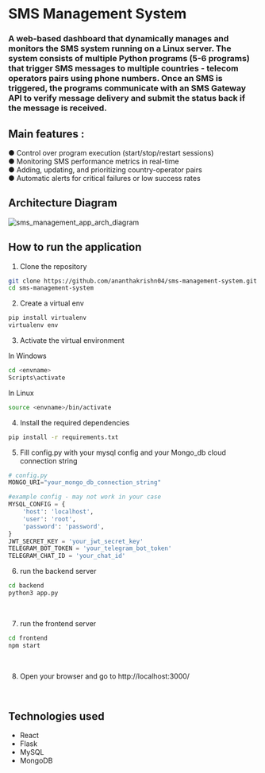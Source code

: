 # SMS Management System

### A web-based dashboard that dynamically manages and monitors the SMS system running on a Linux server. The system consists of multiple Python programs (5-6 programs) that trigger SMS messages to multiple countries - telecom operators pairs using phone numbers. Once an SMS is triggered, the programs communicate with an SMS Gateway API to verify message delivery and submit the status back if the message is received.

## Main features :
● Control over program execution (start/stop/restart sessions)<br>
● Monitoring SMS performance metrics in real-time<br>
● Adding, updating, and prioritizing country-operator pairs<br>
● Automatic alerts for critical failures or low success rates<br>

## Architecture Diagram
![sms_management_app_arch_diagram](https://github.com/user-attachments/assets/bf694a5b-2a53-4d91-843f-98fcee26f79d)


## How to run the application
1. Clone the repository<br>
```bash
git clone https://github.com/ananthakrishn04/sms-management-system.git
cd sms-management-system
```

2. Create a virtual env<br>
```bash
pip install virtualenv
virtualenv env
```

3. Activate the virtual environment<br>

In Windows
```bash
cd <envname>
Scripts\activate
```

In Linux
```bash
source <envname>/bin/activate
```


4. Install the required dependencies<br>
```bash
pip install -r requirements.txt
```

5. Fill config.py with your mysql config and your Mongo_db cloud connection string<br>

```python
# config.py
MONGO_URI="your_mongo_db_connection_string"

#example config - may not work in your case
MYSQL_CONFIG = {
    'host': 'localhost',
    'user': 'root',
    'password': 'password',
}
JWT_SECRET_KEY = 'your_jwt_secret_key'
TELEGRAM_BOT_TOKEN = 'your_telegram_bot_token'
TELEGRAM_CHAT_ID = 'your_chat_id'
```

6. run the backend server
```bash
cd backend
python3 app.py
```
<br>

7. run the frontend server
```bash
cd frontend
npm start
```
<br>

8. Open your browser and go to http://localhost:3000/
<br>

## Technologies used
- React<br>
- Flask<br>
- MySQL<br>
- MongoDB<br>


